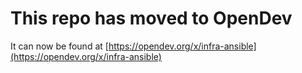 # This repo has moved to OpenDev

It can now be found at [https://opendev.org/x/infra-ansible](https://opendev.org/x/infra-ansible)
